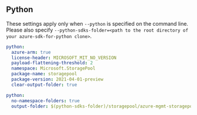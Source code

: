 ## Python

These settings apply only when `--python` is specified on the command line.
Please also specify `--python-sdks-folder=<path to the root directory of your azure-sdk-for-python clone>`.

```yaml $(python)
python:
  azure-arm: true
  license-header: MICROSOFT_MIT_NO_VERSION
  payload-flattening-threshold: 2
  namespace: Microsoft.StoragePool
  package-name: storagepool
  package-version: 2021-04-01-preview
  clear-output-folder: true
```

```yaml $(python)
python:
  no-namespace-folders: true
  output-folder: $(python-sdks-folder)/storagepool/azure-mgmt-storagepool/azure/mgmt/storagepool/v2021_04_01_preview
```
